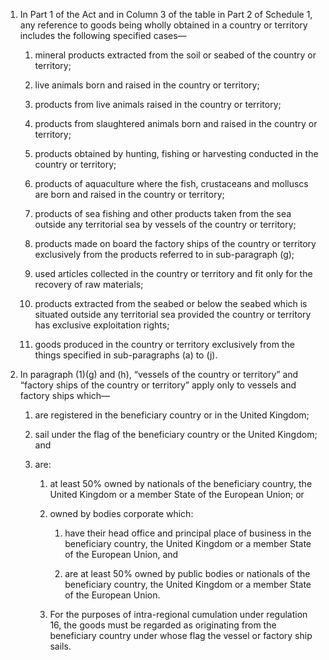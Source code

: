 1. In Part 1 of the Act and in Column 3 of the table in Part 2 of Schedule 1, any reference to goods being wholly obtained in a country or territory includes the following specified cases—

   1. mineral products extracted from the soil or seabed of the country or territory;

   2. live animals born and raised in the country or territory;

   3. products from live animals raised in the country or territory;

   4. products from slaughtered animals born and raised in the country or territory;

   5. products obtained by hunting, fishing or harvesting conducted in the country or territory;

   6. products of aquaculture where the fish, crustaceans and molluscs are born and raised in the country or territory;

   7. products of sea fishing and other products taken from the sea outside any territorial sea by vessels of the country or territory;

   8. products made on board the factory ships of the country or territory exclusively from the products referred to in sub-paragraph (g);

   9. used articles collected in the country or territory and fit only for the recovery of raw materials;

   10. products extracted from the seabed or below the seabed which is situated outside any territorial sea provided the country or territory has exclusive exploitation rights;

   11. goods produced in the country or territory exclusively from the things specified in sub-paragraphs (a) to (j).

2. In paragraph (1)(g) and (h), “vessels of the country or territory” and “factory ships of the country or territory” apply only to vessels and factory ships which—

   1. are registered in the beneficiary country or in the United Kingdom;

   2. sail under the flag of the beneficiary country or the United Kingdom; and

   3. are:

      1. at least 50% owned by nationals of the beneficiary country, the United Kingdom or a member State of the European Union; or

      2. owned by bodies corporate which:

         1. have their head office and principal place of business in the beneficiary country, the United Kingdom or a member State of the European Union, and

         2. are at least 50% owned by public bodies or nationals of the beneficiary country, the United Kingdom or a member State of the European Union.

      3. For the purposes of intra-regional cumulation under regulation 16, the goods must be regarded as originating from the beneficiary country under whose flag the vessel or factory ship sails.